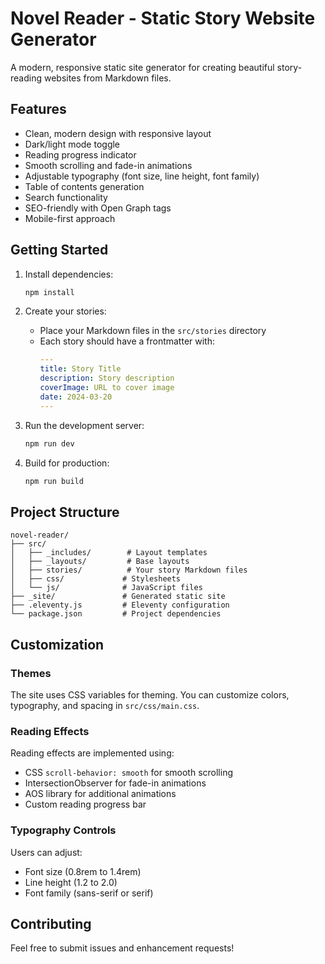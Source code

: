 # Novel Reader - Static Story Website Generator

A modern, responsive static site generator for creating beautiful story-reading websites from Markdown files.

## Features

- Clean, modern design with responsive layout
- Dark/light mode toggle
- Reading progress indicator
- Smooth scrolling and fade-in animations
- Adjustable typography (font size, line height, font family)
- Table of contents generation
- Search functionality
- SEO-friendly with Open Graph tags
- Mobile-first approach

## Getting Started

1. Install dependencies:
   ```bash
   npm install
   ```

2. Create your stories:
   - Place your Markdown files in the `src/stories` directory
   - Each story should have a frontmatter with:
     ```yaml
     ---
     title: Story Title
     description: Story description
     coverImage: URL to cover image
     date: 2024-03-20
     ---
     ```

3. Run the development server:
   ```bash
   npm run dev
   ```

4. Build for production:
   ```bash
   npm run build
   ```

## Project Structure

```
novel-reader/
├── src/
│   ├── _includes/        # Layout templates
│   ├── _layouts/         # Base layouts
│   ├── stories/          # Your story Markdown files
│   ├── css/             # Stylesheets
│   └── js/              # JavaScript files
├── _site/               # Generated static site
├── .eleventy.js         # Eleventy configuration
└── package.json         # Project dependencies
```

## Customization

### Themes
The site uses CSS variables for theming. You can customize colors, typography, and spacing in `src/css/main.css`.

### Reading Effects
Reading effects are implemented using:
- CSS `scroll-behavior: smooth` for smooth scrolling
- IntersectionObserver for fade-in animations
- AOS library for additional animations
- Custom reading progress bar

### Typography Controls
Users can adjust:
- Font size (0.8rem to 1.4rem)
- Line height (1.2 to 2.0)
- Font family (sans-serif or serif)

## Contributing

Feel free to submit issues and enhancement requests! 